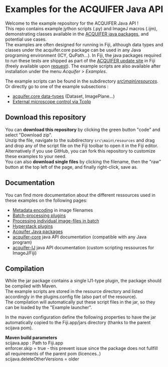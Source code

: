# Examples for the ACQUIFER Java API  
Welcome to the example repository for the ACQUIFER Java API !  
This repo contains example jython scripts (.py) and ImageJ macros (.ijm), demonstrating classes available in the [ACQUIFER java packages](https://www.acquifer.de/resources/acquifer-java-packages/), and potential use cases.  
The examples are often designed for running in Fiji, although data types and classes under the acquifer.core package can be used in any Java programing environment (ICY, QuPath...). 
In Fiji, the java packages required to run these tests are shipped as part of the [ACQUIFER update site](https://www.acquifer.de/resources/acquifer-fiji-utilities/) in Fiji (freely available upon [request](https://www.acquifer.de/resources/acquifer-fiji-utilities/activate-update-site/)). The example scripts are also available after installation under the menu *Acquifer > Examples*.  

The example scripts can be found in the subdirectory [*src\main\resources*](https://github.com/acquifer/acquifer-IJ-examples/tree/main/src/main/resources).
Or directly go to one of the example subsections : 
- [acquifer.core data-types](https://github.com/acquifer/acquifer-IJ-examples/tree/main/src/main/resources/jython/Data-structure) (Dataset, ImagePlane...)
- [External microscope control via TcpIp](https://github.com/acquifer/acquifer-IJ-examples/tree/main/src/main/resources/jython/TcpIp)



## Download this repository
You can __download this repository__ by clicking the green button "code" and select "Download zip".  
Unzip the file, navigate to the subdirectory `src\main\resources` and drag and drop any of the script file on the Fiji toolbar to open it in the Fiji editor.  
Alternatively if you use GitHub, you can fork this repository to customize these examples to your need.  
You can also __download single files__ by clicking the filename, then the "raw" button at the top left of the page, and finally right-click, save as.  

## Documentation
You can find more documentation about the different ressources used in these examples on the following pages:
- [Metadata encoding](https://www.acquifer.de/metadata/) in image filenames
- [Batch-processing plugins](https://www.acquifer.de/fiji-batch-plugins/)
- [Processing individual image-files in batch](https://www.acquifer.de/batch-files/)
- [Hyperstack plugins](https://www.acquifer.de/hyperstack-fiji-plugins/)
- [Acquifer Java packages](https://www.acquifer.de/resources/acquifer-java-packages/)
- [acquifer-core](https://acquifer.github.io/acquifer-core/) java API documentation (compatible with any Java program)
- [acquifer-IJ](https://acquifer.github.io/acquifer-IJ/) java API documentation (custom scripting ressources for ImageJ/Fiji) 


## Compilation  
While the jar package contains a single IJ1-type plugin, the package should be compiled with Maven.  
The example scripts are stored in the resource directory and listed accordingly in the plugins.config file (also part of the resource).  
The compilation will automatically put these script files in the jar, so they can be loaded by the "Example launcher".  

In the maven configuration define the following properties to have the jar automatically copied to the Fiji.app/jars directory (thanks to the parent scijava pom).  

__Maven build parameters__  
scijava.app : Path to Fiji.app  
enforcer.skip = true - this prevent issue since the package does not fullfill all requirements of the parent pom (licences..)  
scijava.deleteOtherVersions = older  
